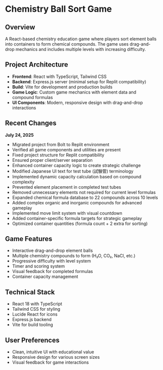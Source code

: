 # Chemistry Ball Sort Game

## Overview
A React-based chemistry education game where players sort element balls into containers to form chemical compounds. The game uses drag-and-drop mechanics and includes multiple levels with increasing difficulty.

## Project Architecture
- **Frontend**: React with TypeScript, Tailwind CSS
- **Backend**: Express.js server (minimal setup for Replit compatibility)
- **Build**: Vite for development and production builds
- **Game Logic**: Custom game mechanics with element data and compound formulas
- **UI Components**: Modern, responsive design with drag-and-drop interactions

## Recent Changes
**July 24, 2025**
- Migrated project from Bolt to Replit environment
- Verified all game components and utilities are present
- Fixed project structure for Replit compatibility
- Ensured proper client/server separation
- Enhanced container capacity logic to create strategic challenge
- Modified Japanese UI text for test tube (試験管) terminology
- Implemented dynamic capacity calculation based on compound complexity
- Prevented element placement in completed test tubes
- Removed unnecessary elements not required for current level formulas
- Expanded chemical formula database to 22 compounds across 10 levels
- Added complex organic and inorganic compounds for advanced gameplay
- Implemented move limit system with visual countdown
- Added container-specific formula targets for strategic gameplay
- Optimized container quantities (formula count + 2 extra for sorting)

## Game Features
- Interactive drag-and-drop element balls
- Multiple chemistry compounds to form (H₂O, CO₂, NaCl, etc.)
- Progressive difficulty with level system
- Timer and scoring system
- Visual feedback for completed formulas
- Container capacity management

## Technical Stack
- React 18 with TypeScript
- Tailwind CSS for styling
- Lucide React for icons
- Express.js backend
- Vite for build tooling

## User Preferences
- Clean, intuitive UI with educational value
- Responsive design for various screen sizes
- Visual feedback for game interactions